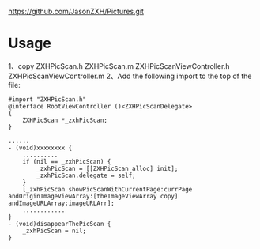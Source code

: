 https://github.com/JasonZXH/Pictures.git
# Usage
1、copy 
ZXHPicScan.h
ZXHPicScan.m
ZXHPicScanViewController.h
ZXHPicScanViewController.m
2、Add the following import to the top of the file:
```
#import "ZXHPicScan.h"
@interface RootViewController ()<ZXHPicScanDelegate>
{
    ZXHPicScan *_zxhPicScan;
}

......
- (void)xxxxxxxx {
    ..........
    if (nil == _zxhPicScan) {
        _zxhPicScan = [[ZXHPicScan alloc] init];
        _zxhPicScan.delegate = self;
    }
    [_zxhPicScan showPicScanWithCurrentPage:currPage andOriginImageViewArray:[theImageViewArray copy] andImageURLArray:imageURLArr];
    ............
}
- (void)disappearThePicScan {
    _zxhPicScan = nil;
}
```
